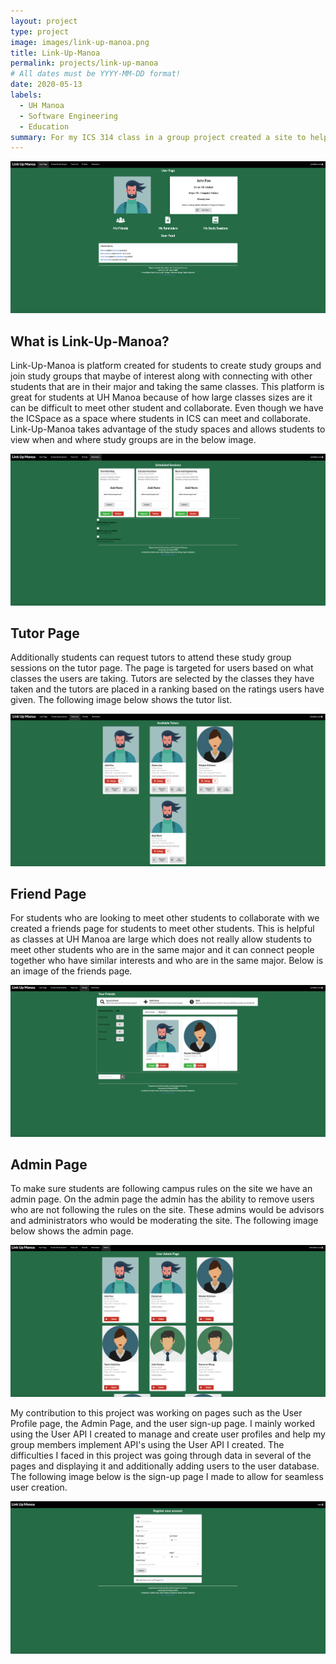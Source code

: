 ```yaml
---
layout: project
type: project
image: images/link-up-manoa.png
title: Link-Up-Manoa
permalink: projects/link-up-manoa
# All dates must be YYYY-MM-DD format!
date: 2020-05-13
labels:
  - UH Manoa
  - Software Engineering
  - Education
summary: For my ICS 314 class in a group project created a site to help UH Manoa students study in groups and meet other students in the same discipline. 
---
```


<img class="ui centered large image" src="../images/link-up-manoa-userpage.png">

## What is Link-Up-Manoa?

Link-Up-Manoa is platform created for students to create study groups and join study groups that maybe of interest along with connecting with other students that are in their major and taking the same classes. This platform is great for students at UH Manoa because of how large classes sizes are it can be difficult to meet other student and collaborate. Even though we have the ICSpace as a space where students in ICS can meet and collaborate. Link-Up-Manoa takes advantage of the study spaces and allows students to view when and where study groups are in the below image.

<img class="ui centered large image" src="../images/link-up-manoa-study-sessions.png">

## Tutor Page
Additionally students can request tutors to attend these study group sessions on the tutor page. The page is targeted for users based on what classes the users are taking. Tutors are selected by the classes they have taken and the tutors are placed in a ranking based on the ratings users have given. The following image below shows the tutor list.

<img class="ui centered large image" src="../images/link-up-manoa-tutor.png">

## Friend Page
For students who are looking to meet other students to collaborate with we created a friends page for students to meet other students. This is helpful as classes at UH Manoa are large which does not really allow students to meet other students who are in the same major and it can connect people together who have similar interests and who are in the same major. Below is an image of the friends page.

<img class="ui centered large image" src="../images/link-up-manoa-friends.png">

## Admin Page
To make sure students are following campus rules on the site we have an admin page. On the admin page the admin has the ability to remove users who are not following the rules on the site. These admins would be advisors and administrators who would be moderating the site. The following image below shows the admin page.

<img class="ui centered large image" src="../images/link-up-manoa-admin.png">

My contribution to this project was working on pages such as the User Profile page, the Admin Page, and the user sign-up page. I mainly worked using the User API I created to manage and create user profiles and help my group members implement API's using the User API I created. The difficulties I faced in this project was going through data in several of the pages and displaying it and additionally adding users to the user database. The following image below is the sign-up page I made to allow for seamless user creation.

<img class="ui centered large image" src="../images/link-up-manoa-register.png">




